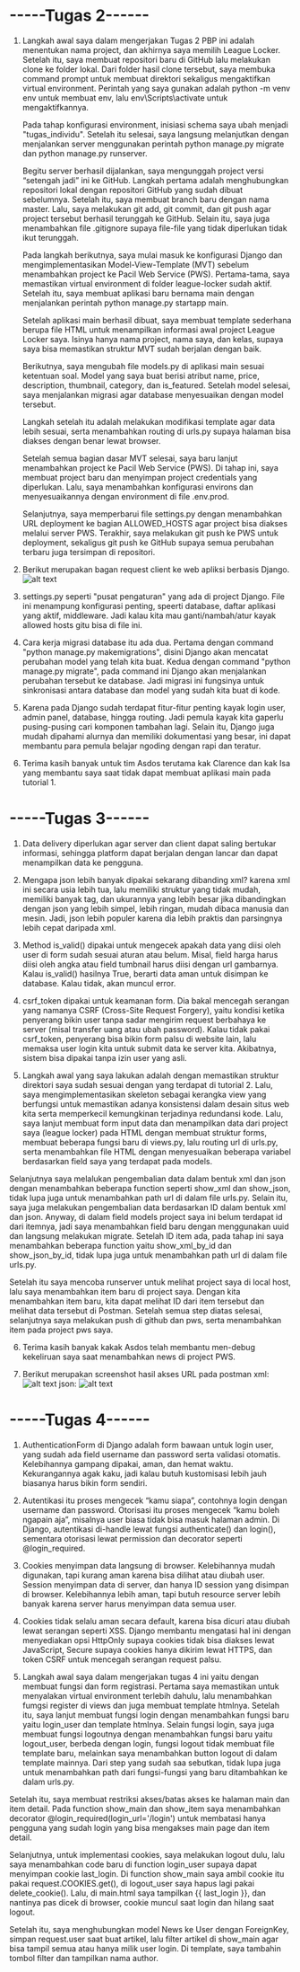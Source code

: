 # -----Tugas 2------ #
1.  
    Langkah awal saya dalam mengerjakan Tugas 2 PBP ini adalah menentukan nama project, dan akhirnya saya memilih League Locker. Setelah itu, saya membuat repositori baru di GitHub lalu melakukan clone ke folder lokal. Dari folder hasil clone tersebut, saya membuka command prompt untuk membuat direktori sekaligus mengaktifkan virtual environment. Perintah yang saya gunakan adalah python -m venv env untuk membuat env, lalu env\Scripts\activate untuk mengaktifkannya.

    Pada tahap konfigurasi environment, inisiasi schema saya ubah menjadi "tugas_individu". Setelah itu selesai, saya langsung melanjutkan dengan menjalankan server menggunakan perintah python manage.py migrate dan python manage.py runserver.

    Begitu server berhasil dijalankan, saya mengunggah project versi “setengah jadi” ini ke GitHub. Langkah pertama adalah menghubungkan repositori lokal dengan repositori GitHub yang sudah dibuat sebelumnya. Setelah itu, saya membuat branch baru dengan nama master. Lalu, saya melakukan git add, git commit, dan git push agar project tersebut berhasil terunggah ke GitHub. Selain itu, saya juga menambahkan file .gitignore supaya file-file yang tidak diperlukan tidak ikut terunggah.

    Pada langkah berikutnya, saya mulai masuk ke konfigurasi Django dan mengimplementasikan Model-View-Template (MVT) sebelum menambahkan project ke Pacil Web Service (PWS). Pertama-tama, saya memastikan virtual environment di folder league-locker sudah aktif. Setelah itu, saya membuat aplikasi baru bernama main dengan menjalankan perintah python manage.py startapp main.

    Setelah aplikasi main berhasil dibuat, saya membuat template sederhana berupa file HTML untuk menampilkan informasi awal project League Locker saya. Isinya hanya nama project, nama saya, dan kelas, supaya saya bisa memastikan struktur MVT sudah berjalan dengan baik.

    Berikutnya, saya mengubah file models.py di aplikasi main sesuai ketentuan soal. Model yang saya buat berisi atribut name, price, description, thumbnail, category, dan is_featured. Setelah model selesai, saya menjalankan migrasi agar database menyesuaikan dengan model tersebut.

    Langkah setelah itu adalah melakukan modifikasi template agar data lebih sesuai, serta menambahkan routing di urls.py supaya halaman bisa diakses dengan benar lewat browser.

    Setelah semua bagian dasar MVT selesai, saya baru lanjut menambahkan project ke Pacil Web Service (PWS). Di tahap ini, saya membuat project baru dan menyimpan project credentials yang diperlukan. Lalu, saya menambahkan konfigurasi environs dan menyesuaikannya dengan environment di file .env.prod.

    Selanjutnya, saya memperbarui file settings.py dengan menambahkan URL deployment ke bagian ALLOWED_HOSTS agar project bisa diakses melalui server PWS. Terakhir, saya melakukan git push ke PWS untuk deployment, sekaligus git push ke GitHub supaya semua perubahan terbaru juga tersimpan di repositori.

2. Berikut merupakan bagan request client ke web apliksi berbasis Django.
![alt text](image.png)

3. settings.py seperti "pusat pengaturan" yang ada di project Django. File ini menampung konfigurasi penting, speerti database, daftar aplikasi yang aktif, middleware. Jadi kalau kita mau ganti/nambah/atur kayak allowed hosts gitu bisa di file ini.

4. Cara kerja migrasi database itu ada dua. Pertama dengan command "python manage.py makemigrations", disini Django akan mencatat perubahan model yang telah kita buat. Kedua dengan command "python manage.py migrate", pada command ini Django akan menjalankan perubahan tersebut ke database. Jadi migrasi ini fungsinya untuk sinkronisasi antara database dan model yang sudah kita buat di kode.

5. Karena pada Django sudah terdapat fitur-fitur penting kayak login user, admin panel, database, hingga routing. Jadi pemula kayak kita gaperlu pusing-pusing cari komponen tambahan lagi. Selain itu, Django juga mudah dipahami alurnya dan memiliki dokumentasi yang besar, ini dapat membantu para pemula belajar ngoding dengan rapi dan teratur.

6. Terima kasih banyak untuk tim Asdos terutama kak Clarence dan kak Isa yang membantu saya saat tidak dapat membuat aplikasi main pada tutorial 1. 





# -----Tugas 3------ #
1. Data delivery diperlukan agar server dan client dapat saling bertukar informasi, sehingga platform dapat berjalan dengan lancar dan dapat menampilkan data ke pengguna.

2. Mengapa json lebih banyak dipakai sekarang dibanding xml? karena xml ini secara usia lebih tua, lalu memiliki struktur yang tidak mudah, memiliki banyak tag, dan ukurannya yang lebih besar jika dibandingkan dengan json yang lebih simpel, lebih ringan, mudah dibaca manusia dan mesin. Jadi, json lebih populer karena dia lebih praktis dan parsingnya lebih cepat daripada xml.

3. Method is_valid() dipakai untuk mengecek apakah data yang diisi oleh user di form sudah sesuai aturan atau belum. Misal, field harga harus diisi oleh angka atau field tumbnail harus diisi dengan url gambarnya. Kalau is_valid() hasilnya True, berarti data aman untuk disimpan ke database. Kalau tidak, akan muncul error.

4. csrf_token dipakai untuk keamanan form. Dia bakal mencegah serangan yang namanya CSRF (Cross-Site Request Forgery), yaitu kondisi ketika penyerang bikin user tanpa sadar mengirim request berbahaya ke server (misal transfer uang atau ubah password). Kalau tidak pakai csrf_token, penyerang bisa bikin form palsu di website lain, lalu memaksa user login kita untuk submit data ke server kita. Akibatnya, sistem bisa dipakai tanpa izin user yang asli.

5. Langkah awal yang saya lakukan adalah dengan memastikan struktur direktori saya sudah sesuai dengan yang terdapat di tutorial 2. Lalu, saya mengimplementasikan skeleton sebagai kerangka view yang berfungsi untuk memastikan adanya konsistensi dalam desain situs web kita serta memperkecil kemungkinan terjadinya redundansi kode. Lalu, saya lanjut membuat form input data dan menampilkan data dari project saya (league locker) pada HTML dengan membuat struktur forms, membuat beberapa fungsi baru di views.py, lalu routing url di urls.py, serta menambahkan file HTML dengan menyesuaikan beberapa variabel berdasarkan field saya yang terdapat pada models.

Selanjutnya saya melalukan pengembalian data dalam bentuk xml dan json dengan menambahkan beberapa function seperti show_xml dan show_json, tidak lupa juga untuk menambahkan path url di dalam file urls.py. Selain itu, saya juga melakukan pengembalian data berdasarkan ID dalam bentuk xml dan json. Anyway, di dalam field models project saya ini belum terdapat id dari itemnya, jadi saya menambahkan field baru dengan menggunakan uuid dan langsung melakukan migrate. Setelah ID item ada, pada tahap ini saya menambahkan beberapa function yaitu show_xml_by_id dan show_json_by_id, tidak lupa juga untuk menambahkan path url di dalam file urls.py. 

Setelah itu saya mencoba runserver untuk melihat project saya di local host, lalu saya menambahkan item baru di project saya. Dengan kita menambahkan item baru, kita dapat melihat ID dari item tersebut dan melihat data tersebut di Postman. Setelah semua step diatas selesai, selanjutnya saya melakukan push di github dan pws, serta menambahkan item pada project pws saya.


6. Terima kasih banyak kakak Asdos telah membantu men-debug kekeliruan saya saat menambahkan news di project PWS. 

7. Berikut merupakan screenshot hasil akses URL pada postman
xml:
![alt text](<Screenshot 2025-09-17 003210.png>)
json:
![alt text](<Screenshot 2025-09-17 003342.png>)





# -----Tugas 4------ #
1. AuthenticationForm di Django adalah form bawaan untuk login user, yang sudah ada field username dan password serta validasi otomatis. Kelebihannya gampang dipakai, aman, dan hemat waktu. Kekurangannya agak kaku, jadi kalau butuh kustomisasi lebih jauh biasanya harus bikin form sendiri.

2. Autentikasi itu proses mengecek “kamu siapa”, contohnya login dengan username dan password. Otorisasi itu proses mengecek “kamu boleh ngapain aja”, misalnya user biasa tidak bisa masuk halaman admin. Di Django, autentikasi di-handle lewat fungsi authenticate() dan login(), sementara otorisasi lewat permission dan decorator seperti @login_required.

3. Cookies menyimpan data langsung di browser. Kelebihannya mudah digunakan, tapi kurang aman karena bisa dilihat atau diubah user. Session menyimpan data di server, dan hanya ID session yang disimpan di browser. Kelebihannya lebih aman, tapi butuh resource server lebih banyak karena server harus menyimpan data semua user.

4. Cookies tidak selalu aman secara default, karena bisa dicuri atau diubah lewat serangan seperti XSS. Django membantu mengatasi hal ini dengan menyediakan opsi HttpOnly supaya cookies tidak bisa diakses lewat JavaScript, Secure supaya cookies hanya dikirim lewat HTTPS, dan token CSRF untuk mencegah serangan request palsu.

5. Langkah awal saya dalam mengerjakan tugas 4 ini yaitu dengan membuat fungsi dan form registrasi. Pertama saya memastikan untuk menyalakan virtual environment terlebih dahulu, lalu menambahkan fumgsi register di views dan juga membuat template htmlnya. Setelah itu, saya lanjut membuat fungsi login dengan menambahkan fungsi baru yaitu login_user dan template htmlnya. Selain fungsi login, saya juga membuat fungsi logoutnya dengan menambahkan fungsi baru yaitu logout_user, berbeda dengan login, fungsi logout tidak membuat file template baru, melainkan saya menambahkan button logout di dalam template mainnya. Dari step yang sudah saa sebutkan, tidak lupa juga untuk menambahkan path dari fungsi-fungsi yang baru ditambahkan ke dalam urls.py.

Setelah itu, saya membuat restriksi akses/batas akses ke halaman main dan item detail. Pada function show_main dan show_item saya menambahkan decorator @login_required(login_url='/login') untuk membatasi hanya pengguna yang sudah login yang bisa mengakses main page dan item detail.

Selanjutnya, untuk implementasi cookies, saya melakukan logout dulu, lalu saya menambahkan code baru di function login_user supaya dapat menyimpan cookie last_login. Di function show_main saya ambil cookie itu pakai request.COOKIES.get(), di logout_user saya hapus lagi pakai delete_cookie(). Lalu, di main.html saya tampilkan {{ last_login }}, dan nantinya pas dicek di browser, cookie muncul saat login dan hilang saat logout.

Setelah itu, saya menghubungkan model News ke User dengan ForeignKey, simpan request.user saat buat artikel, lalu filter artikel di show_main agar bisa tampil semua atau hanya milik user login. Di template, saya tambahin tombol filter dan tampilkan nama author.

